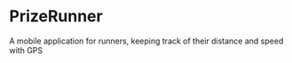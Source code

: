 PrizeRunner
===========

 A mobile application for runners, keeping track of their distance and speed with GPS
